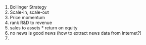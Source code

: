 1. Bollinger Strategy
2. Scale-in, scale-out
2. Price momentum
3. rank R&D to revenue
4. sales to assets * return on equity
5. no news is good news (how to extract news data from internet?)
6. 